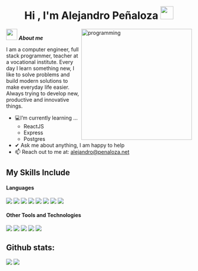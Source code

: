 <h1 align="center"><b>Hi , I'm Alejandro Peñaloza </b><img src="https://media.giphy.com/media/hvRJCLFzcasrR4ia7z/giphy.gif" width="35"></h1>
<!--  -->
<img align="right" width=300px alt="programming" src="https://media1.tenor.com/m/5ry-200hErMAAAAd/hacker-hacker-man.gif" />

<img src="https://media3.giphy.com/media/v1.Y2lkPTc5MGI3NjExY2swOG0yeTZnczZtczF1YW12Z3gwazZ0cWo5cXFxMTU4aXE4dG5vZiZlcD12MV9pbnRlcm5hbF9naWZfYnlfaWQmY3Q9Zw/KGhpQ5NMoWKQurlHwI/giphy.webp" width="30px">&nbsp;***About me***

I am a computer engineer, full stack programmer, teacher at a vocational institute. Every day I learn something new, I like to solve problems and build modern solutions to make everyday life easier. Always trying to develop new, productive and innovative things.
- 💻I’m currently learning ...
  - ReactJS
  - Express
  - Postgres
- ✔ Ask me about anything, I am happy to help<br>
- 📫 Reach out to me at: <a href="alejandro@penaloza.net">alejandro@penaloza.net</a>

## My Skills Include

<h4> Languages </h4>
<span> 
  <img src="https://img.shields.io/badge/HTML5-E34F26?style=for-the-badge&logo=html5&logoColor=white">
  <img src="https://img.shields.io/badge/CSS3-1572B6?style=for-the-badge&logo=css3&logoColor=white">
  <img src="https://img.shields.io/badge/JavaScript-F7DF1E?style=for-the-badge&logo=javascript&logoColor=black">
  <img src="https://img.shields.io/badge/Java-ED8B00?style=for-the-badge&logo=java&logoColor=white">
  <img src="https://img.shields.io/badge/C-00599C?style=for-the-badge&logo=c&logoColor=white">
  <img src="https://img.shields.io/badge/python-3670A0?style=for-the-badge&logo=python&logoColor=ffdd54">
  <img src= "https://img.shields.io/badge/typescript-%23007ACC.svg?style=for-the-badge&logo=typescript&logoColor=white">
  <img src="https://img.shields.io/badge/Kotlin-%237F52FF.svg?style=for-the-badge&logo=kotlin&logoColor=white">

 


</span>


<h4> Other Tools and Technologies </h4>
<span>
  <img src="https://img.shields.io/badge/Git-F05032?style=for-the-badge&logo=git&logoColor=white">
  <img src="https://img.shields.io/badge/jira-%230A0FFF.svg?style=for-the-badge&logo=jira&logoColor=white">
  <img src="https://img.shields.io/badge/Notion-%23000000.svg?style=for-the-badge&logo=notion&logoColor=white">
  <img src="https://img.shields.io/badge/Debian-A81D33?style=for-the-badge&?logo=debian&logoColor=fff">
  
  <img src="https://img.shields.io/badge/MySQL-00000F?style=for-the-badge&logo=mysql&logoColor=white">




</span>



<h2>Github stats:</h2> 

[![](https://github-readme-stats.vercel.app/api?username=apenaloza&show_icons=true&theme=tokyonight&hide_border=true&locale=en)](https://github.com/apenaloza)
[![](https://github-readme-streak-stats.herokuapp.com/?user=apenaloza&theme=material-palenight)](https://github.com/apenaloza)
</div>


